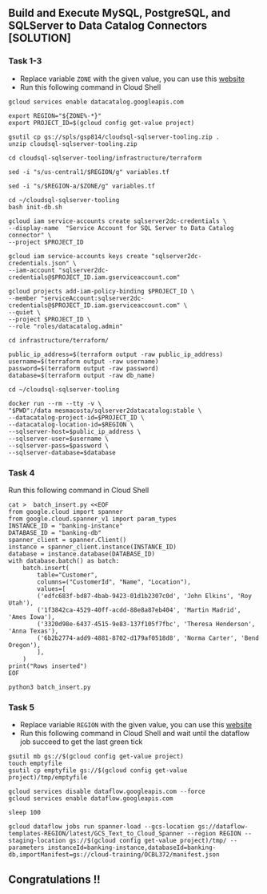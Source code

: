 ## Build and Execute MySQL, PostgreSQL, and SQLServer to Data Catalog Connectors [SOLUTION]

### Task 1-3
* Replace variable ```ZONE``` with the given value, you can use this [website](https://www.browserling.com/tools/text-replace) <br />
* Run this following command in Cloud Shell
```
gcloud services enable datacatalog.googleapis.com

export REGION="${ZONE%-*}"
export PROJECT_ID=$(gcloud config get-value project)

gsutil cp gs://spls/gsp814/cloudsql-sqlserver-tooling.zip .
unzip cloudsql-sqlserver-tooling.zip

cd cloudsql-sqlserver-tooling/infrastructure/terraform

sed -i "s/us-central1/$REGION/g" variables.tf

sed -i "s/$REGION-a/$ZONE/g" variables.tf

cd ~/cloudsql-sqlserver-tooling
bash init-db.sh

gcloud iam service-accounts create sqlserver2dc-credentials \
--display-name  "Service Account for SQL Server to Data Catalog connector" \
--project $PROJECT_ID

gcloud iam service-accounts keys create "sqlserver2dc-credentials.json" \
--iam-account "sqlserver2dc-credentials@$PROJECT_ID.iam.gserviceaccount.com"

gcloud projects add-iam-policy-binding $PROJECT_ID \
--member "serviceAccount:sqlserver2dc-credentials@$PROJECT_ID.iam.gserviceaccount.com" \
--quiet \
--project $PROJECT_ID \
--role "roles/datacatalog.admin"

cd infrastructure/terraform/

public_ip_address=$(terraform output -raw public_ip_address)
username=$(terraform output -raw username)
password=$(terraform output -raw password)
database=$(terraform output -raw db_name)

cd ~/cloudsql-sqlserver-tooling

docker run --rm --tty -v \
"$PWD":/data mesmacosta/sqlserver2datacatalog:stable \
--datacatalog-project-id=$PROJECT_ID \
--datacatalog-location-id=$REGION \
--sqlserver-host=$public_ip_address \
--sqlserver-user=$username \
--sqlserver-pass=$password \
--sqlserver-database=$database
```

### Task 4
Run this following command in Cloud Shell
```
cat >  batch_insert.py <<EOF
from google.cloud import spanner
from google.cloud.spanner_v1 import param_types
INSTANCE_ID = "banking-instance"
DATABASE_ID = "banking-db"
spanner_client = spanner.Client()
instance = spanner_client.instance(INSTANCE_ID)
database = instance.database(DATABASE_ID)
with database.batch() as batch:
    batch.insert(
        table="Customer",
        columns=("CustomerId", "Name", "Location"),
        values=[
        ('edfc683f-bd87-4bab-9423-01d1b2307c0d', 'John Elkins', 'Roy Utah'),
        ('1f3842ca-4529-40ff-acdd-88e8a87eb404', 'Martin Madrid', 'Ames Iowa'),
        ('3320d98e-6437-4515-9e83-137f105f7fbc', 'Theresa Henderson', 'Anna Texas'),
        ('6b2b2774-add9-4881-8702-d179af0518d8', 'Norma Carter', 'Bend Oregon'),
        ],
    )
print("Rows inserted")
EOF

python3 batch_insert.py
```

### Task 5
* Replace variable ```REGION``` with the given value, you can use this [website](https://www.browserling.com/tools/text-replace) <br />
* Run this following command in Cloud Shell and wait until the dataflow job succeed to get the last green tick
```
gsutil mb gs://$(gcloud config get-value project)
touch emptyfile
gsutil cp emptyfile gs://$(gcloud config get-value project)/tmp/emptyfile

gcloud services disable dataflow.googleapis.com --force
gcloud services enable dataflow.googleapis.com

sleep 100

gcloud dataflow jobs run spanner-load --gcs-location gs://dataflow-templates-REGION/latest/GCS_Text_to_Cloud_Spanner --region REGION --staging-location gs://$(gcloud config get-value project)/tmp/ --parameters instanceId=banking-instance,databaseId=banking-db,importManifest=gs://cloud-training/OCBL372/manifest.json
```

## Congratulations !! 

